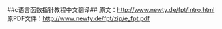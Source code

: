 ##c语言函数指针教程中文翻译##
原文：http://www.newty.de/fpt/intro.html  
原PDF文件：http://www.newty.de/fpt/zip/e_fpt.pdf
